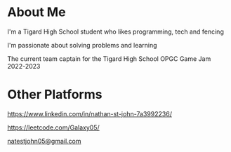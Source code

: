 # About Me

I'm a Tigard High School student who likes programming, tech and fencing

I'm passionate about solving problems and learning

The current team captain for the Tigard High School OPGC Game Jam 2022-2023

# Other Platforms

<https://www.linkedin.com/in/nathan-st-john-7a3992236/>

<https://leetcode.com/Galaxy05/>

natestjohn05@gmail.com
